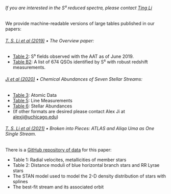 

###### If you are interested in the S⁵ reduced spectra, please contact [Ting Li](mailto:ting.li@astro.utoronto.ca)

We provide machine-readable versions of large tables published in our papers:<br/>

###### [T. S. Li et al (2019)](https://doi.org/10.1093/mnras/stz2731) • The Overview paper:
  * [Table 2](tables/li+2019_table_2_fields.csv): S⁵ fields observed with the AAT as of June 2019.
  * [Table B2](tables/li+2019_table_b2_qso.csv): A list of 674 QSOs identified by S⁵ with robust redshift measurements.

###### [Ji et al (2020)](https://doi.org/10.3847/1538-3881/abacb6) • Chemical Abundances of Seven Stellar Streams:
  * [Table 3](tables/ajabacb6t3_mrt.txt): Atomic Data
  * [Table 5](tables/ajabacb6t5_mrt.txt): Line Measurements
  * [Table 6](tables/ajabacb6t6_mrt.txt): Stellar Abundances
  * (If other formats are desired please contact Alex Ji at alexji@uchicago.edu)
  
###### [T. S. Li et al (2021)](https://doi.org/10.3847/1538-4357/abeb18) • Broken into Pieces: ATLAS and Aliqa Uma as One Single Stream.
There is a [GitHub repository of data](https://github.com/s5collab/ATLAS_AliqaUma) for this paper:
  * Table 1: Radial velocites, metallicities of member stars
  * Table 2: Distance moduli of blue horizontal branch stars and RR Lyrae stars
  * The STAN model used to model the 2-D density distribution of stars with splines
  * The best-fit stream and its associated orbit
      